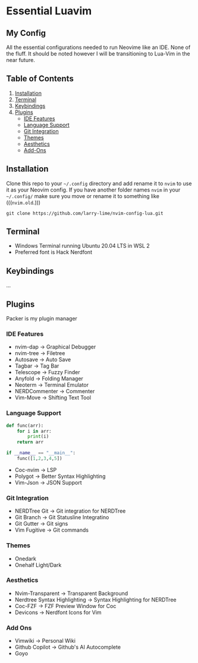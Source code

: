 # Essential Luavim

## My Config
All the essential configurations needed to run Neovime like an IDE. None of the fluff. It should be noted however I will be transitioning to Lua-Vim in the near future.

## Table of Contents
1. [Installation](#installation)
2. [Terminal](#terminal)
3. [Keybindings](#keybindings)
5. [Plugins](#plugins)
    - [IDE Features](#ide-features)
    - [Language Support](#language-support)
    - [Git Integration](#git-integration)
    - [Themes](#themes)
    - [Aesthetics](#aesthetics)
    - [Add-Ons](#add-ons)

## Installation
Clone this repo to your `~/.config` directory and add rename it to `nvim` to use it as your Neovim config. If you have another folder names `nvim` in your `~/.config/` make sure you move or rename it to something like (((`nvim.old`.)))
```
git clone https://github.com/larry-lime/nvim-config-lua.git
```

## Terminal 
- Windows Terminal running Ubuntu 20.04 LTS in WSL 2
- Preferred font is Hack Nerdfont

## Keybindings
...

## Plugins
Packer is my plugin manager

### IDE Features
- nvim-dap -> Graphical Debugger
- nvim-tree -> Filetree
- Autosave -> Auto Save
- Tagbar -> Tag Bar
- Telescope -> Fuzzy Finder
- Anyfold -> Folding Manager
- Neoterm -> Terminal Emulator
- NERDCommenter -> Commenter
- Vim-Move -> Shifting Text Tool

### Language Support

```python
def func(arr):
    for i in arr:
        print(i)
    return arr

if __name__ == "__main__":
    func([1,2,3,4,5])
```

- Coc-nvim -> LSP
- Polygot -> Better Syntax Highlighting
- Vim-Json -> JSON Support

### Git Integration
- NERDTree Git -> Git integration for NERDTree
- Git Branch -> Git Statusline Integratino
- Git Gutter -> Git signs
- Vim Fugitive -> Git commands

### Themes
- Onedark
- Onehalf Light/Dark
### Aesthetics
- Nvim-Transparent -> Transparent Background
- Nerdtree Syntax Highlighting -> Syntax Highlighting for NERDTree
- Coc-FZF -> FZF Preview Window for Coc 
- Devicons -> Nerdfont Icons for Vim

### Add Ons
- Vimwiki -> Personal Wiki
- Github Copilot -> Github's AI Autocomplete
- Goyo

